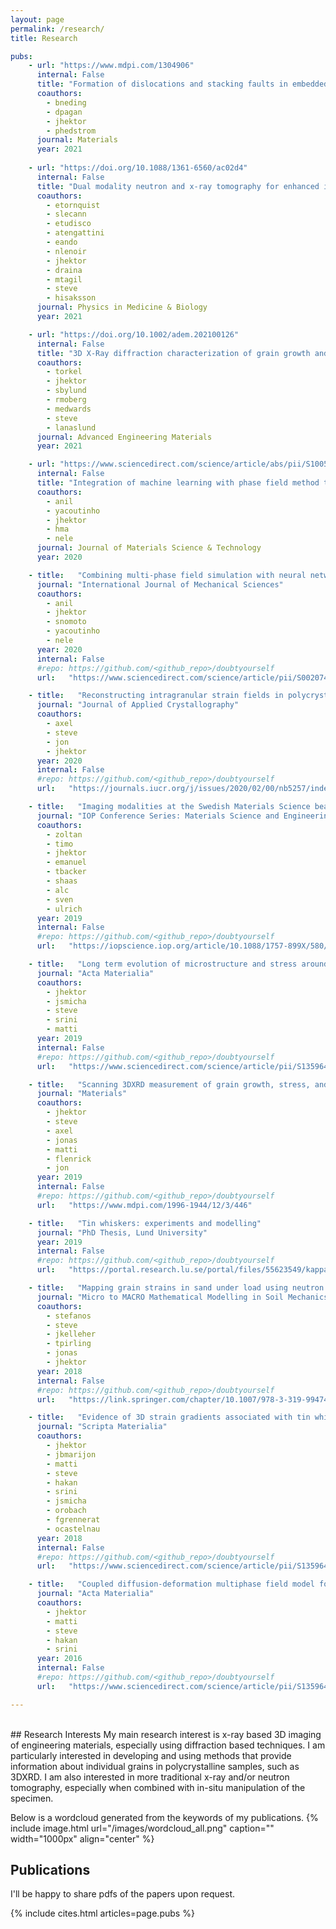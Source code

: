 ```yaml
---
layout: page
permalink: /research/
title: Research

pubs:
    - url: "https://www.mdpi.com/1304906"
      internal: False
      title: "Formation of dislocations and stacking faults in embedded individual grains during in situ tensile loading of an austenitic stainless steel"
      coauthors:
        - bneding
        - dpagan
        - jhektor
        - phedstrom
      journal: Materials
      year: 2021
      
    - url: "https://doi.org/10.1088/1361-6560/ac02d4"
      internal: False
      title: "Dual modality neutron and x-ray tomography for enhanced image analysis of the bone-metal interface"
      coauthors:
        - etornquist
        - slecann
        - etudisco
        - atengattini
        - eando
        - nlenoir
        - jhektor
        - draina
        - mtagil
        - steve
        - hisaksson
      journal: Physics in Medicine & Biology
      year: 2021

    - url: "https://doi.org/10.1002/adem.202100126"
      internal: False
      title: "3D X-Ray diffraction characterization of grain growth and recrystallization in rolled braze clad aluminum sheet"
      coauthors:
        - torkel
        - jhektor
        - sbylund
        - rmoberg
        - medwards
        - steve
        - lanaslund
      journal: Advanced Engineering Materials
      year: 2021

    - url: "https://www.sciencedirect.com/science/article/abs/pii/S1005030220305156"
      internal: False
      title: "Integration of machine learning with phase field method to model the electromigration induced anode Cu6Sn5 IMC growth at Cu-Sn interface"
      coauthors:
        - anil
        - yacoutinho
        - jhektor
        - hma
        - nele
      journal: Journal of Materials Science & Technology
      year: 2020

    - title:   "Combining multi-phase field simulation with neural network analysis to unravel thermomigration accelerated growth of Cu6Sn5 IMC at cold side Cu-Sn interface"
      journal: "International Journal of Mechanical Sciences"
      coauthors:
        - anil
        - jhektor
        - snomoto
        - yacoutinho
        - nele
      year: 2020
      internal: False
      #repo: https://github.com/<github_repo>/doubtyourself
      url:   "https://www.sciencedirect.com/science/article/pii/S0020740320314466?casa_token=T19LWl7lElgAAAAA:N6keB0d9vEPATkhxE-BxKDz2NolkrgvkN0rS1pPFslj014KDx_rtZygE36sfJqFarBpATRIDto4"

    - title:   "Reconstructing intragranular strain fields in polycrystalline materials from scanning 3DXRD data"
      journal: "Journal of Applied Crystallography"
      coauthors:
        - axel
        - steve
        - jon
        - jhektor
      year: 2020
      internal: False
      #repo: https://github.com/<github_repo>/doubtyourself
      url:   "https://journals.iucr.org/j/issues/2020/02/00/nb5257/index.html"

    - title:   "Imaging modalities at the Swedish Materials Science beamline at PETRA III"
      journal: "IOP Conference Series: Materials Science and Engineering"
      coauthors:
        - zoltan
        - timo
        - jhektor
        - emanuel
        - tbacker
        - shaas
        - alc
        - sven
        - ulrich
      year: 2019
      internal: False
      #repo: https://github.com/<github_repo>/doubtyourself
      url:   "https://iopscience.iop.org/article/10.1088/1757-899X/580/1/012032/meta"

    - title:   "Long term evolution of microstructure and stress around tin whiskers investigated using scanning Laue microdiffraction"
      journal: "Acta Materialia"
      coauthors:
        - jhektor
        - jsmicha
        - steve
        - srini
        - matti
      year: 2019
      internal: False
      #repo: https://github.com/<github_repo>/doubtyourself
      url:   "https://www.sciencedirect.com/science/article/pii/S1359645419301077?via%3Dihub"

    - title:   "Scanning 3DXRD measurement of grain growth, stress, and formation of Cu6Sn5 around a tin whisker during heat treatment"
      journal: "Materials"
      coauthors:
        - jhektor
        - steve
        - axel
        - jonas
        - matti
        - flenrick
        - jon
      year: 2019
      internal: False
      #repo: https://github.com/<github_repo>/doubtyourself
      url:   "https://www.mdpi.com/1996-1944/12/3/446"

    - title:   "Tin whiskers: experiments and modelling"
      journal: "PhD Thesis, Lund University"
      year: 2019
      internal: False
      #repo: https://github.com/<github_repo>/doubtyourself
      url:   "https://portal.research.lu.se/portal/files/55623549/kappa.pdf"

    - title:   "Mapping grain strains in sand under load using neutron diffraction scanning"
      journal: "Micro to MACRO Mathematical Modelling in Soil Mechanics"
      coauthors:
        - stefanos
        - steve
        - jkelleher
        - tpirling
        - jonas
        - jhektor
      year: 2018
      internal: False
      #repo: https://github.com/<github_repo>/doubtyourself
      url:   "https://link.springer.com/chapter/10.1007/978-3-319-99474-1_3"

    - title:   "Evidence of 3D strain gradients associated with tin whisker growth"
      journal: "Scripta Materialia"
      coauthors:
        - jhektor
        - jbmarijon
        - matti
        - steve
        - hakan
        - srini
        - jsmicha
        - orobach
        - fgrennerat
        - ocastelnau
      year: 2018
      internal: False
      #repo: https://github.com/<github_repo>/doubtyourself
      url:   "https://www.sciencedirect.com/science/article/pii/S1359646217305420"

    - title:   "Coupled diffusion-deformation multiphase field model for elastoplastic materials applied to the growth of Cu6Sn5"
      journal: "Acta Materialia"
      coauthors:
        - jhektor
        - matti
        - steve
        - hakan
        - srini
      year: 2016
      internal: False
      #repo: https://github.com/<github_repo>/doubtyourself
      url:   "https://www.sciencedirect.com/science/article/pii/S1359645416300933?casa_token=YieDHnfE7csAAAAA:_lulNrX6fB_X1dBkixrH9EvP5g2yVPayicESc9xf5uPyzThgm42OVbd2fRlX9BAo99o9kiimipk"

---
```

<br>
## Research Interests
My main research interest is x-ray based 3D imaging of engineering materials, especially using diffraction based techniques.
I am particularly interested in developing and using methods that provide information about individual grains in polycrystalline samples, such as 3DXRD.
I am also interested in more traditional x-ray and/or neutron tomography, especially when combined with in-situ manipulation of the specimen.

Below is a wordcloud generated from the keywords of my publications.
{% include image.html url="/images/wordcloud_all.png" caption="" width="1000px" align="center" %}

## Publications
I'll be happy to share pdfs of the papers upon request.

{% include cites.html articles=page.pubs %}
